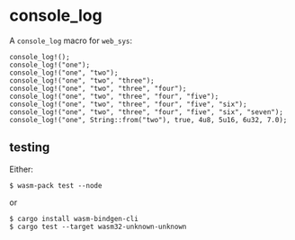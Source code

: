 # console_log

A `console_log` macro for `web_sys`:

```
console_log!();
console_log!("one");
console_log!("one", "two");
console_log!("one", "two", "three");
console_log!("one", "two", "three", "four");
console_log!("one", "two", "three", "four", "five");
console_log!("one", "two", "three", "four", "five", "six");
console_log!("one", "two", "three", "four", "five", "six", "seven");
console_log!("one", String::from("two"), true, 4u8, 5u16, 6u32, 7.0);
```

## testing

Either:

```
$ wasm-pack test --node
```

or

```
$ cargo install wasm-bindgen-cli
$ cargo test --target wasm32-unknown-unknown
```
